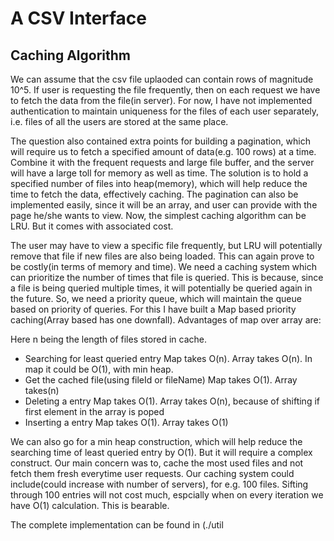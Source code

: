 # A CSV Interface

## Caching Algorithm
We can assume that the csv file uplaoded can contain rows of magnitude 10^5. If user is requesting the file frequently, then on each request we have to fetch the data from the file(in server). For now, I have not implemented authentication to maintain uniqueness for the files of each user separately, i.e. files of all the users are stored at the same place.

The question also contained extra points for building a pagination, which will require us to fetch a specified amount of data(e.g. 100 rows) at a time. Combine it with the frequent requests and large file buffer, and the server will have a large toll for memory as well as time.
The solution is to hold a specified number of files into heap(memory), which will help reduce the time to fetch the data, effectively caching. The pagination can also be implemented easily, since it will be an array, and user can provide with the page he/she wants to view. Now, the simplest caching algorithm can be LRU. But it comes with associated cost.

The user may have to view a specific file frequently, but LRU will potentially remove that file if new files are also being loaded. This can again prove to be costly(in terms of memory and time). We need a caching system which can prioritize the number of times that file is queried. This is because, since a file is being queried multiple times, it will potentially be queried again in the future. So, we need a priority queue, which will maintain the queue based on priority of queries.
For this I have built a Map based priority caching(Array based has one downfall). Advantages of map over array are:

Here n being the length of files stored in cache.

* Searching for least queried entry
Map takes O(n). Array takes O(n). In map it could be O(1), with min heap.
* Get the cached file(using fileId or fileName)
Map takes O(1). Array takes(n)
* Deleting a entry
Map takes O(1). Array takes O(n), because of shifting if first element in the array is poped
* Inserting a entry
Map takes O(1). Array takes O(1)

We can also go for a min heap construction, which will help reduce the searching time of least queried entry by O(1). But it will require a complex construct. Our main concern was to, cache the most used files and not fetch them fresh everytime user requests. Our caching system could include(could increase with number of servers), for e.g. 100 files. Sifting through 100 entries will not cost much, espcially when on every iteration we have O(1) calculation. This is bearable.

The complete implementation can be found in (./util
